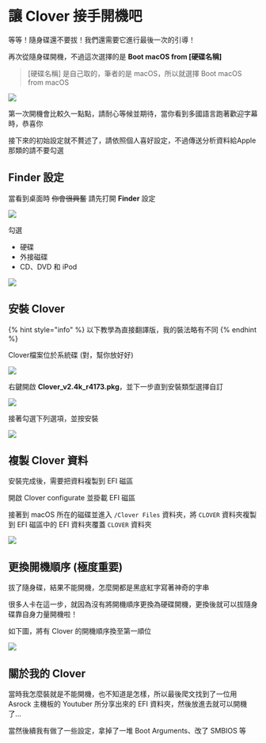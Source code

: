 # 讓 Clover 接手開機吧

等等！隨身碟還不要拔！我們還需要它進行最後一次的引導！

再次從隨身碟開機，不過這次選擇的是 **Boot macOS from \[硬碟名稱\]**

> \[硬碟名稱\] 是自己取的，筆者的是 macOS，所以就選擇 Boot macOS from macOS

![](../../.gitbook/assets/2-3_boot.jpg)

第一次開機會比較久一點點，請耐心等候並期待，當你看到多國語言跑著歡迎字幕時，恭喜你

接下來的初始設定就不贅述了，請依照個人喜好設定，不過傳送分析資料給Apple那類的請不要勾選

## Finder 設定

當看到桌面時 ~~你會很興奮~~ 請先打開 **Finder** 設定

![](../../.gitbook/assets/finder_1.png)

  
勾選

* 硬碟
* 外接磁碟
* CD、DVD 和 iPod

![](../../.gitbook/assets/finder_2.png)

## 安裝 Clover

{% hint style="info" %}
以下教學為直接翻譯版，我的裝法略有不同
{% endhint %}

Clover檔案位於系統碟 \(對，幫你放好好\)

![](../../.gitbook/assets/cloverfiles.png)

右鍵開啟 **Clover\_v2.4k\_r4173.pkg**，並下一步直到安裝類型選擇自訂

![](../../.gitbook/assets/cloverinstall_1.png)

接著勾選下列選項，並按安裝

![](../../.gitbook/assets/2-3_cloverinstall_2.png)

## 複製 Clover 資料

安裝完成後，需要把資料複製到 EFI 磁區

開啟 Clover configurate 並掛載 EFI 磁區

接著到 macOS 所在的磁碟並進入 `/Clover Files` 資料夾，將 `CLOVER` 資料夾複製到 EFI 磁區中的 EFI 資料夾覆蓋 `CLOVER` 資料夾

![](../../.gitbook/assets/2-3_cloverinstall_3png.png)

## 更換開機順序 \(極度重要\)

拔了隨身碟，結果不能開機，怎麼開都是黑底紅字寫著神奇的字串

很多人卡在這一步，就因為沒有將開機順序更換為硬碟開機，更換後就可以拔隨身碟靠自身力量開機啦！

如下圖，將有 Clover 的開機順序換至第一順位

![](../../.gitbook/assets/2-3_bootpriorities.jpg)

##  關於我的 Clover

當時我怎麼裝就是不能開機，也不知道是怎樣，所以最後爬文找到了一位用 Asrock 主機板的 Youtuber 所分享出來的 EFI 資料夾，然後放進去就可以開機了...

當然後續我有做了一些設定，拿掉了一堆 Boot Arguments、改了 SMBIOS 等



